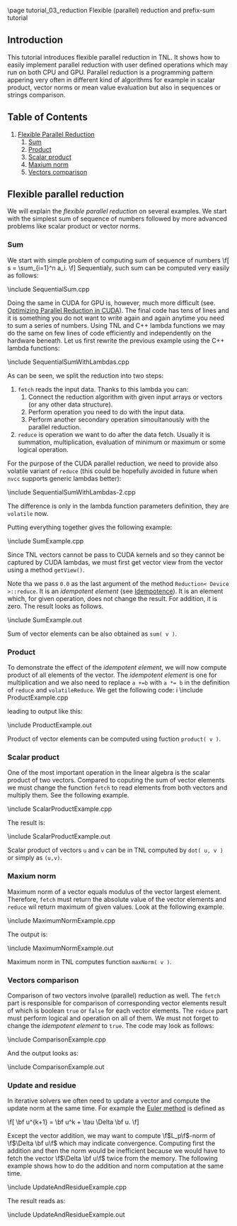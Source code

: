 \page tutorial_03_reduction Flexible (parallel) reduction and prefix-sum tutorial

## Introduction

This tutorial introduces flexible parallel reduction in TNL. It shows how to easily implement parallel reduction with user defined operations which may run on both CPU and GPU. Parallel reduction is a programming pattern appering very often in different kind of algorithms for example in scalar product, vector norms or mean value evaluation but also in sequences or strings comparison.

## Table of Contents
1. [Flexible Parallel Reduction](#flexible_parallel_reduction)
   1. [Sum](#flexible_parallel_reduction_sum)
   2. [Product](#flexible_parallel_reduction_product)
   3. [Scalar product](#flexible_parallel_reduction_scalar_product)
   4. [Maxium norm](#flexible_parallel_reduction_maximum_norm)
   5. [Vectors comparison](#flexible_parallel_reduction_vector_comparison)

## Flexible parallel reduction<a name="flexible_parallel_reduction"></a>

We will explain the *flexible parallel reduction* on several examples. We start with the simplest sum of sequence of numbers followed by more advanced problems like scalar product or vector norms.

### Sum<a name="flexible_parallel_reduction_sum"></a>

We start with simple problem of computing sum of sequence of numbers \f[ s = \sum_{i=1}^n a_i. \f] Sequentialy, such sum can be computed very easily as follows:

\include SequentialSum.cpp

Doing the same in CUDA for GPU is, however, much more difficult (see. [Optimizing Parallel Reduction in CUDA](https://developer.download.nvidia.com/assets/cuda/files/reduction.pdf)). The final code has tens of lines and it is something you do not want to write again and again anytime you need to sum a series of numbers. Using TNL and C++ lambda functions we may do the same on few lines of code efficiently and independently on the hardware beneath. Let us first rewrite the previous example using the C++ lambda functions:

\include SequentialSumWithLambdas.cpp

As can be seen, we split the reduction into two steps:

1. `fetch` reads the input data. Thanks to this lambda you can:
   1. Connect the reduction algorithm with given input arrays or vectors (or any other data structure).
   2. Perform operation you need to do with the input data.
   3. Perform another secondary operation simoultanously with the parallel reduction.
2. `reduce` is operation we want to do after the data fetch. Usually it is summation, multiplication, evaluation of minimum or maximum or some logical operation.

For the purpose of the CUDA parallel reduction, we need to provide also volatile variant of `reduce` (this could be hopefully avoided in future when `nvcc` supports generic lambdas better): 

\include SequentialSumWithLambdas-2.cpp

The difference is only in the lambda function parameters definition, they are `volatile` now.

Putting everything together gives the following example:

\include SumExample.cpp

Since TNL vectors cannot be pass to CUDA kernels and so they cannot be captured by CUDA lambdas, we must first get vector view from the vector using a method `getView()`.

Note tha we pass `0.0` as the last argument of the method `Reduction< Device >::reduce`. It is an *idempotent element* (see [Idempotence](https://cs.wikipedia.org/wiki/Idempotence)). It is an element which, for given operation, does not change the result. For addition, it is zero. The result looks as follows.

\include SumExample.out

Sum of vector elements can be also obtained as `sum( v )`.

### Product<a name="flexible_parallel_reduction_product"></a>

To demonstrate the effect of the *idempotent element*, we will now compute product of all elements of the vector. The *idempotent element* is one for multiplication and we also need to replace `a +=b` with `a *= b` in the definition of `reduce` and `volatileReduce`. We get the following code:
i
\include ProductExample.cpp

leading to output like this:

\include ProductExample.out

Product of vector elements can be computed using fuction `product( v )`.

### Scalar product<a name="flexible_parallel_reduction_scalar_product"></a>

One of the most important operation in the linear algebra is the scalar product of two vectors. Compared to coputing the sum of vector elements we must change the function `fetch` to read elements from both vectors and multiply them. See the following example.

\include ScalarProductExample.cpp

The result is:

\include ScalarProductExample.out

Scalar product of vectors `u` and `v` can be in TNL computed by `dot( u, v )` or simply as `(u,v)`.

### Maxium norm<a name="flexible_parallel_reduction_maximum_norm"></a>

Maximum norm of a vector equals modulus of the vector largest element.  Therefore, `fetch` must return the absolute value of the vector elements and `reduce` wil return maximum of given values. Look at the following example.

\include MaximumNormExample.cpp

The output is:

\include MaximumNormExample.out

Maximum norm in TNL computes function `maxNorm( v )`.

### Vectors comparison<a name="flexible_parallel_reduction_vector_comparison"></a>

Comparison of two vectors involve (parallel) reduction as well. The `fetch` part is responsible for comparison of corresponding vector elements result of which is boolean `true` or `false` for each vector elements. The `reduce` part must perform logical and operation on all of them. We must not forget to change the *idempotent element* to `true`. The code may look as follows:

\include ComparisonExample.cpp

And the output looks as:

\include ComparisonExample.out

### Update and residue<a name="flexible_parallel_reduction_update_and_residue"></a>

In iterative solvers we often need to update a vector and compute the update norm at the same time. For example the [Euler method](https://en.wikipedia.org/wiki/Euler_method) is defined as 

\f[
\bf u^{k+1} = \bf u^k + \tau \Delta \bf u.
\f]

Except the vector addition, we may want to compute \f$L_p\f$-norm of \f$\Delta \bf u\f$ which may indicate convergence. Computing first the addition and then the norm would be inefficient because we would have to fetch the vector \f$\Delta \bf u\f$ twice from the memory. The following example shows how to do the addition and norm computation at the same time.

\include UpdateAndResidueExample.cpp

The result reads as:

\include UpdateAndResidueExample.out



